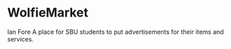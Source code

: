 # WolfieMarket 
Ian Fore
A place for SBU students to put advertisements for their items and services. 
